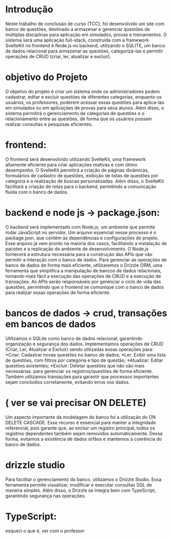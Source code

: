 # Introdução
Neste trabalho de conclusão de curso (TCC), foi desenvolvido um site com banco de questões, destinado a armazenar e gerenciar questões de múltiplas disciplinas para aplicação em simulados, provas e treinamentos. O sistema será uma aplicação full-stack, construída com a framework SvelteKit no frontend e Node.js no backend, utilizando o SQLITE, um banco de dados relacional para armazenar as questões, categorizá-las e permitir operações de CRUD (criar, ler, atualizar e excluir).

# objetivo do Projeto
O objetivo do projeto é criar um sistema onde os administradores podem cadastrar, editar e excluir questões de diferentes categorias, enquanto os usuários, os professores, poderem acessar essas questões para aplica-las em simulados ou em aplicações de provas para seus alunos. Além disso, o sistema permitirá o gerenciamento de categorias de questões e o relacionamento entre as questões, de forma que os usuários possam realizar consultas e pesquisas eficientes.

# frontend:
O frontend será desenvolvido utilizando SvelteKit, uma framework altamente eficiente para criar aplicações reativas e com ótimo desempenho. O SvelteKit permitirá a criação de páginas dinâmicas, formulários de cadastro de questões, exibição de listas de questões por categoria e a realização de buscas personalizadas. Além disso, o SvelteKit facilitará a criação de rotas para o backend, permitindo a comunicação fluida com o banco de dados.

# backend e node js -> package.json:
 O backend será implementado com Node.js, um ambiente que permite rodar JavaScript no servidor. Um arquivo essencial nesse processo é o package.json, que contém as dependências e configurações do projeto. Esse arquivo já vem pronto na maioria dos casos, facilitando a instalação de pacotes e a replicação do ambiente de desenvolvimento. O Node.js fornecerá a estrutura necessária para a construção das APIs que vão permitir a interação com o banco de dados. Para gerenciar as operações de banco de dados de forma mais eficiente, utilizaremos o Drizzle ORM, uma ferramenta que simplifica a manipulação de bancos de dados relacionais, tornando mais fácil a execução das operações de CRUD e a execução de transações. As APIs serão responsáveis por gerenciar o ciclo de vida das questões, permitindo que o frontend se comunique com o banco de dados para realizar essas operações de forma eficiente.

# bancos de dados -> crud, transações em bancos de dados
Utilizamos o SQLite como banco de dados relacional, garantindo organização e segurança dos dados. Implementamos operações de CRUD (Criar, Ler, Atualizar e Excluir) sendo utilizadas essas operações para:
*Criar: Cadastrar novas questões no banco de dados;
*Ler: Exibir uma lista de questões, com filtros por categoria e tipo de questão;
*Atualizar: Editar questões existentes;
*Excluir: Deletar questões que não são mais necessárias. para gerenciar os registros/questões de forma eficiente. 
Também utilizamos transações para garantir que processos importantes sejam concluídos corretamente, evitando erros nos dados.

# ( ver se vai precisar ON DELETE) 
Um aspecto importante da modelagem do banco foi a utilização do ON DELETE CASCADE. Esse recurso é essencial para manter a integridade referencial, pois garante que, ao excluir um registro principal, todos os registros dependentes também sejam removidos automaticamente. Dessa forma, evitamos a existência de dados órfãos e mantemos a coerência do banco de dados.

# drizzle studio
Para facilitar o gerenciamento do banco, utilizamos o Drizzle Studio. Essa ferramenta permite visualizar, modificar e executar consultas SQL de maneira simples. Além disso, o Drizzle se integra bem com TypeScript, garantindo segurança nas operações.

# TypeScript:
esqueci o que é, ver com o professor



